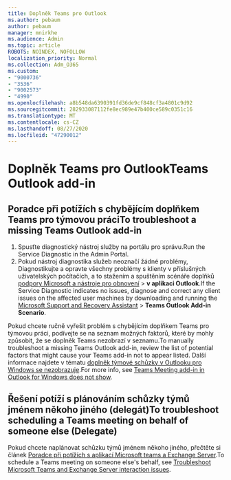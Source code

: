 ```yaml
---
title: Doplněk Teams pro Outlook
ms.author: pebaum
author: pebaum
manager: mnirkhe
ms.audience: Admin
ms.topic: article
ROBOTS: NOINDEX, NOFOLLOW
localization_priority: Normal
ms.collection: Adm_O365
ms.custom:
- "9000736"
- "3536"
- "9002573"
- "4990"
ms.openlocfilehash: a8b548da6390391fd36de9cf848cf3a4801c9d92
ms.sourcegitcommit: 282933087112fe8ec989e47b400ce589c0351c16
ms.translationtype: MT
ms.contentlocale: cs-CZ
ms.lasthandoff: 08/27/2020
ms.locfileid: "47290012"
---
```

# <a name="teams-outlook-add-in"></a><span data-ttu-id="83d7f-102">Doplněk Teams pro Outlook</span><span class="sxs-lookup"><span data-stu-id="83d7f-102">Teams Outlook add-in</span></span>

## <a name="to-troubleshoot-a-missing-teams-outlook-add-in"></a><span data-ttu-id="83d7f-103">Poradce při potížích s chybějícím doplňkem Teams pro týmovou práci</span><span class="sxs-lookup"><span data-stu-id="83d7f-103">To troubleshoot a missing Teams Outlook add-in</span></span>

1. <span data-ttu-id="83d7f-104">Spusťte diagnostický nástroj služby na portálu pro správu.</span><span class="sxs-lookup"><span data-stu-id="83d7f-104">Run the Service Diagnostic in the Admin Portal.</span></span> 
2. <span data-ttu-id="83d7f-105">Pokud nástroj diagnostika služeb neoznačí žádné problémy, Diagnostikujte a opravte všechny problémy s klienty v příslušných uživatelských počítačích, a to stažením a spuštěním scénáře doplňků [podpory Microsoft a nástroje pro obnovení](https://aka.ms/SaRA-TeamsAddInScenario)  >  **v aplikaci Outlook**.</span><span class="sxs-lookup"><span data-stu-id="83d7f-105">If the Service Diagnostic indicates no issues, diagnose and correct any client issues on the affected user machines  by downloading and running the [Microsoft Support and Recovery Assistant](https://aka.ms/SaRA-TeamsAddInScenario) > **Teams Outlook Add-in Scenario**.</span></span>

<span data-ttu-id="83d7f-106">Pokud chcete ručně vyřešit problém s chybějícím doplňkem Teams pro týmovou práci, podívejte se na seznam možných faktorů, které by mohly způsobit, že se doplněk Teams nezobrazí v seznamu.</span><span class="sxs-lookup"><span data-stu-id="83d7f-106">To manually troubleshoot a missing Teams Outlook add-in, review the list of potential factors that might cause your Teams add-in not to appear listed.</span></span> <span data-ttu-id="83d7f-107">Další informace najdete v tématu [doplněk týmové schůzky v Outlooku pro Windows se nezobrazuje](https://docs.microsoft.com/microsoftteams/teams-add-in-for-outlook#teams-meeting-add-in-in-outlook-for-windows-does-not-show).</span><span class="sxs-lookup"><span data-stu-id="83d7f-107">For more info, see [Teams Meeting add-in in Outlook for Windows does not show](https://docs.microsoft.com/microsoftteams/teams-add-in-for-outlook#teams-meeting-add-in-in-outlook-for-windows-does-not-show).</span></span>

## <a name="to-troubleshoot-scheduling-a-teams-meeting-on-behalf-of-someone-else-delegate"></a><span data-ttu-id="83d7f-108">Řešení potíží s plánováním schůzky týmů jménem někoho jiného (delegát)</span><span class="sxs-lookup"><span data-stu-id="83d7f-108">To troubleshoot scheduling a Teams meeting on behalf of someone else (Delegate)</span></span>

<span data-ttu-id="83d7f-109">Pokud chcete naplánovat schůzku týmů jménem někoho jiného, přečtěte si článek [Poradce při potížích s aplikací Microsoft teams a Exchange Server](https://docs.microsoft.com/microsoftteams/troubleshoot/known-issues/teams-exchange-interaction-issue).</span><span class="sxs-lookup"><span data-stu-id="83d7f-109">To schedule a Teams meeting on someone else's behalf, see [Troubleshoot Microsoft Teams and Exchange Server interaction issues](https://docs.microsoft.com/microsoftteams/troubleshoot/known-issues/teams-exchange-interaction-issue).</span></span>

